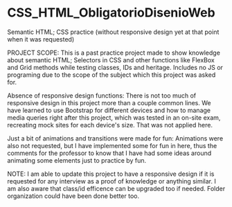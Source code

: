 # CSS_HTML_ObligatorioDisenioWeb
Semantic HTML; CSS practice (without responsive design yet at that point when it was requested)

PROJECT SCOPE:
This is a past practice project made to show knowledge about semantic HTML; Selectors in CSS and other functions like FlexBox and Grid methods while testing classes, IDs and heritage. Includes no JS or programing due to the scope of the subject which this project was asked for.

Absence of responsive design functions:
There is not too much of responsive design in this project more than a couple common lines. We have learned to use Bootstrap for different devices and how to manage media queries right after this project, which was tested in an on-site exam, recreating mock sites for each device's size. That was not applied here.

Just a bit of animations and transitions were made for fun:
Animations were also not requested, but I have implemented some for fun in here, thus the comments for the professor to know that I have had some ideas around animating some elements just to practice by fun.


NOTE: I am able to update this project to have a responsive design if it is requested for any interview as a proof of knowledge or anything similar. 
I am also aware that class/id efficence can be upgraded too if needed. Folder organization could have been done better too.
